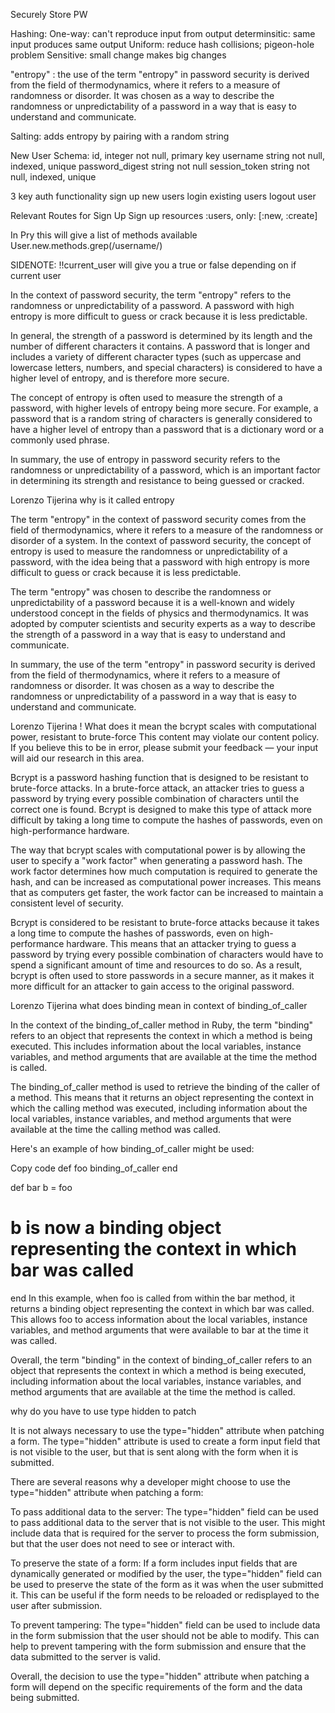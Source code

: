 Securely Store PW

Hashing:
One-way: can't reproduce input from output
determinsitic: same input produces same output
Uniform: reduce hash collisions; pigeon-hole problem
Sensitive: small change makes big changes

"entropy" : the use of the term "entropy" in password security is derived from the field of thermodynamics, where it refers to a measure of randomness or disorder. It was chosen as a way to describe the randomness or unpredictability of a password in a way that is easy to understand and communicate.

Salting:
adds entropy by pairing with a random string

New User Schema:
id, integer not null, primary key
username string not null, indexed, unique
password_digest string not null
session_token string not null, indexed, unique

3 key auth functionality
sign up new users
login existing users
logout user

Relevant Routes for Sign Up
Sign up
resources :users, only: [:new, :create]

In Pry this will give a list of methods available
User.new.methods.grep(/username/)

SIDENOTE: !!current_user will give you a true or false depending on if current user

In the context of password security, the term "entropy" refers to the randomness or unpredictability of a password. A password with high entropy is more difficult to guess or crack because it is less predictable.

In general, the strength of a password is determined by its length and the number of different characters it contains. A password that is longer and includes a variety of different character types (such as uppercase and lowercase letters, numbers, and special characters) is considered to have a higher level of entropy, and is therefore more secure.

The concept of entropy is often used to measure the strength of a password, with higher levels of entropy being more secure. For example, a password that is a random string of characters is generally considered to have a higher level of entropy than a password that is a dictionary word or a commonly used phrase.

In summary, the use of entropy in password security refers to the randomness or unpredictability of a password, which is an important factor in determining its strength and resistance to being guessed or cracked.

Lorenzo Tijerina
why is it called entropy

The term "entropy" in the context of password security comes from the field of thermodynamics, where it refers to a measure of the randomness or disorder of a system. In the context of password security, the concept of entropy is used to measure the randomness or unpredictability of a password, with the idea being that a password with high entropy is more difficult to guess or crack because it is less predictable.

The term "entropy" was chosen to describe the randomness or unpredictability of a password because it is a well-known and widely understood concept in the fields of physics and thermodynamics. It was adopted by computer scientists and security experts as a way to describe the strength of a password in a way that is easy to understand and communicate.

In summary, the use of the term "entropy" in password security is derived from the field of thermodynamics, where it refers to a measure of randomness or disorder. It was chosen as a way to describe the randomness or unpredictability of a password in a way that is easy to understand and communicate.

Lorenzo Tijerina
!
What does it mean the bcrypt scales with computational power, resistant to brute-force
This content may violate our content policy. If you believe this to be in error, please submit your feedback — your input will aid our research in this area.

Bcrypt is a password hashing function that is designed to be resistant to brute-force attacks. In a brute-force attack, an attacker tries to guess a password by trying every possible combination of characters until the correct one is found. Bcrypt is designed to make this type of attack more difficult by taking a long time to compute the hashes of passwords, even on high-performance hardware.

The way that bcrypt scales with computational power is by allowing the user to specify a "work factor" when generating a password hash. The work factor determines how much computation is required to generate the hash, and can be increased as computational power increases. This means that as computers get faster, the work factor can be increased to maintain a consistent level of security.

Bcrypt is considered to be resistant to brute-force attacks because it takes a long time to compute the hashes of passwords, even on high-performance hardware. This means that an attacker trying to guess a password by trying every possible combination of characters would have to spend a significant amount of time and resources to do so. As a result, bcrypt is often used to store passwords in a secure manner, as it makes it more difficult for an attacker to gain access to the original password.

Lorenzo Tijerina
what does binding mean in context of binding_of_caller

In the context of the binding_of_caller method in Ruby, the term "binding" refers to an object that represents the context in which a method is being executed. This includes information about the local variables, instance variables, and method arguments that are available at the time the method is called.

The binding_of_caller method is used to retrieve the binding of the caller of a method. This means that it returns an object representing the context in which the calling method was executed, including information about the local variables, instance variables, and method arguments that were available at the time the calling method was called.

Here's an example of how binding_of_caller might be used:

Copy code
def foo
binding_of_caller
end

def bar
b = foo

# b is now a binding object representing the context in which bar was called

end
In this example, when foo is called from within the bar method, it returns a binding object representing the context in which bar was called. This allows foo to access information about the local variables, instance variables, and method arguments that were available to bar at the time it was called.

Overall, the term "binding" in the context of binding_of_caller refers to an object that represents the context in which a method is being executed, including information about the local variables, instance variables, and method arguments that are available at the time the method is called.

why do you have to use type hidden to patch

It is not always necessary to use the type="hidden" attribute when patching a form. The type="hidden" attribute is used to create a form input field that is not visible to the user, but that is sent along with the form when it is submitted.

There are several reasons why a developer might choose to use the type="hidden" attribute when patching a form:

To pass additional data to the server: The type="hidden" field can be used to pass additional data to the server that is not visible to the user. This might include data that is required for the server to process the form submission, but that the user does not need to see or interact with.

To preserve the state of a form: If a form includes input fields that are dynamically generated or modified by the user, the type="hidden" field can be used to preserve the state of the form as it was when the user submitted it. This can be useful if the form needs to be reloaded or redisplayed to the user after submission.

To prevent tampering: The type="hidden" field can be used to include data in the form submission that the user should not be able to modify. This can help to prevent tampering with the form submission and ensure that the data submitted to the server is valid.

Overall, the decision to use the type="hidden" attribute when patching a form will depend on the specific requirements of the form and the data being submitted.
